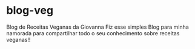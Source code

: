 # blog-veg
 Blog de Receitas Veganas da Giovanna
  Fiz esse simples Blog para minha namorada para compartilhar todo o seu conhecimento sobre receitas veganas!! 